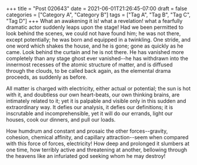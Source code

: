 +++
title = "Post 020643"
date = 2021-06-01T21:26:45-07:00
draft = false
categories = ["Category A", "Category B"]
tags = ["Tag A", "Tag B", "Tag C", "Tag D"]
+++
What an awakening it is! what a revelation! what a fearfully dramatic actor suddenly leaps upon the stage! Had we been permitted to look behind the scenes, we could not have found him; he was not there, except potentially; he was born and equipped in a twinkling. One stride, and one word which shakes the house, and he is gone; gone as quickly as he came. Look behind the curtain and he is not there. He has vanished more completely than any stage ghost ever vanished--he has withdrawn into the innermost recesses of the atomic structure of matter, and is diffused through the clouds, to be called back again, as the elemental drama proceeds, as suddenly as before.

All matter is charged with electricity, either actual or potential; the sun is hot with it, and doubtless our own heart-beats, our own thinking brains, are intimately related to it; yet it is palpable and visible only in this sudden and extraordinary way. It defies our analysis, it defies our definitions; it is inscrutable and incomprehensible, yet it will do our errands, light our houses, cook our dinners, and pull our loads.

How humdrum and constant and prosaic the other forces--gravity, cohesion, chemical affinity, and capillary attraction--seem when compared with this force of forces, electricity! How deep and prolonged it slumbers at one time, how terribly active and threatening at another, bellowing through the heavens like an infuriated god seeking whom he may destroy!
